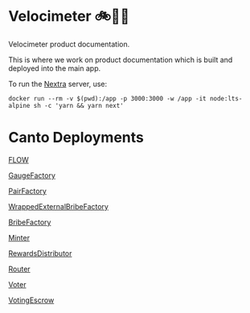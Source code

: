 # Velocimeter 🚲💨📃

Velocimeter product documentation.

This is where we work on product documentation which is built and deployed
into the main app.

To run the [Nextra](https://nextra.vercel.app) server, use:
```
docker run --rm -v $(pwd):/app -p 3000:3000 -w /app -it node:lts-alpine sh -c 'yarn && yarn next'
```
# Canto Deployments
[FLOW](https://evm.explorer.canto.io/token/0x2Baec546a92cA3469f71b7A091f7dF61e5569889)

[GaugeFactory](https://evm.explorer.canto.io/address/0xa472b00ddcf03f099db954c70133dd6f0c5fcc26)

[PairFactory](https://evm.explorer.canto.io/address/0xb12aF64E128A1D4489D13314eB4Df81cBCE126aC)

[WrappedExternalBribeFactory](https://evm.explorer.canto.io/address/0x3a9238141a4655d0dC907e18BBf9c21b843F09c7)

[BribeFactory](https://evm.explorer.canto.io/address/0xa9fa811Cc3BDdF9ba8dAC435f26B77525Eb3B546)

[Minter](https://evm.explorer.canto.io/address/0x0cEd59FF9BDe47b2F5F0EDD2FdFfA6a0116d91Cd)

[RewardsDistributor](https://evm.explorer.canto.io/address/0x19E1eef506eE61A58d1AAa11635361bBaE5D0676)

[Router](https://evm.explorer.canto.io/address/0x9B2920e72dF6E1A7053bEa7235c65079F5104398)

[Voter](https://evm.explorer.canto.io/address/0xC5B58aE761a77fF16d548dE9b42933c8FBfe4c33)

[VotingEscrow](https://evm.explorer.canto.io/address/0x990efF367C6c4aece43c1E98099061c897730F27)
